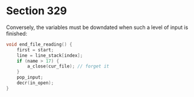 # Section 329

Conversely, the variables must be downdated when such a level of input is finished:

```c datastructures/stack.c
void end_file_reading() {
    first = start;
    line = line_stack[index];
    if (name > 17) {
        a_close(cur_file); // forget it
    }
    pop_input;
    decr(in_open);
}
```
